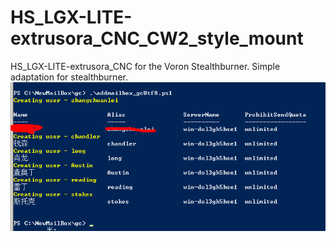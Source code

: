 # HS_LGX-LITE-extrusora_CNC_CW2_style_mount
HS_LGX-LITE-extrusora_CNC for the Voron Stealthburner.
Simple adaptation for stealthburner.
![image](https://github.com/lexsaints/powershell/blob/master/IMG/ps2.png)
